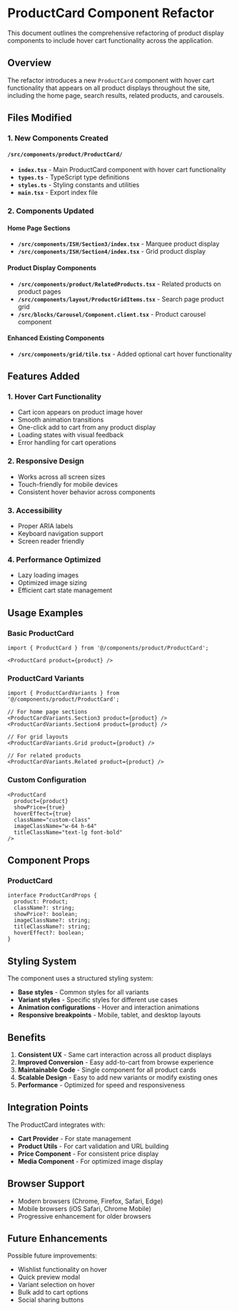 # ProductCard Component Refactor

This document outlines the comprehensive refactoring of product display components to include hover cart functionality across the application.

## Overview

The refactor introduces a new `ProductCard` component with hover cart functionality that appears on all product displays throughout the site, including the home page, search results, related products, and carousels.

## Files Modified

### 1. New Components Created

#### `/src/components/product/ProductCard/`
- **`index.tsx`** - Main ProductCard component with hover cart functionality
- **`types.ts`** - TypeScript type definitions
- **`styles.ts`** - Styling constants and utilities
- **`main.tsx`** - Export index file

### 2. Components Updated

#### Home Page Sections
- **`/src/components/ISH/Section3/index.tsx`** - Marquee product display
- **`/src/components/ISH/Section4/index.tsx`** - Grid product display

#### Product Display Components
- **`/src/components/product/RelatedProducts.tsx`** - Related products on product pages
- **`/src/components/layout/ProductGridItems.tsx`** - Search page product grid
- **`/src/blocks/Carousel/Component.client.tsx`** - Product carousel component

#### Enhanced Existing Components
- **`/src/components/grid/tile.tsx`** - Added optional cart hover functionality

## Features Added

### 1. Hover Cart Functionality
- Cart icon appears on product image hover
- Smooth animation transitions
- One-click add to cart from any product display
- Loading states with visual feedback
- Error handling for cart operations

### 2. Responsive Design
- Works across all screen sizes
- Touch-friendly for mobile devices
- Consistent hover behavior across components

### 3. Accessibility
- Proper ARIA labels
- Keyboard navigation support
- Screen reader friendly

### 4. Performance Optimized
- Lazy loading images
- Optimized image sizing
- Efficient cart state management

## Usage Examples

### Basic ProductCard
```tsx
import { ProductCard } from '@/components/product/ProductCard';

<ProductCard product={product} />
```

### ProductCard Variants
```tsx
import { ProductCardVariants } from '@/components/product/ProductCard';

// For home page sections
<ProductCardVariants.Section3 product={product} />
<ProductCardVariants.Section4 product={product} />

// For grid layouts
<ProductCardVariants.Grid product={product} />

// For related products
<ProductCardVariants.Related product={product} />
```

### Custom Configuration
```tsx
<ProductCard
  product={product}
  showPrice={true}
  hoverEffect={true}
  className="custom-class"
  imageClassName="w-64 h-64"
  titleClassName="text-lg font-bold"
/>
```

## Component Props

### ProductCard
```tsx
interface ProductCardProps {
  product: Product;
  className?: string;
  showPrice?: boolean;
  imageClassName?: string;
  titleClassName?: string;
  hoverEffect?: boolean;
}
```

## Styling System

The component uses a structured styling system:

- **Base styles** - Common styles for all variants
- **Variant styles** - Specific styles for different use cases
- **Animation configurations** - Hover and interaction animations
- **Responsive breakpoints** - Mobile, tablet, and desktop layouts

## Benefits

1. **Consistent UX** - Same cart interaction across all product displays
2. **Improved Conversion** - Easy add-to-cart from browse experience
3. **Maintainable Code** - Single component for all product cards
4. **Scalable Design** - Easy to add new variants or modify existing ones
5. **Performance** - Optimized for speed and responsiveness

## Integration Points

The ProductCard integrates with:
- **Cart Provider** - For state management
- **Product Utils** - For cart validation and URL building
- **Price Component** - For consistent price display
- **Media Component** - For optimized image display

## Browser Support

- Modern browsers (Chrome, Firefox, Safari, Edge)
- Mobile browsers (iOS Safari, Chrome Mobile)
- Progressive enhancement for older browsers

## Future Enhancements

Possible future improvements:
- Wishlist functionality on hover
- Quick preview modal
- Variant selection on hover
- Bulk add to cart options
- Social sharing buttons
